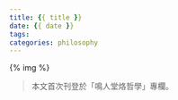 ```yaml
---
title: {{ title }}
date: {{ date }}
tags:
categories: philosophy
---
```


{% img  %}

> 本文首次刊登於「鳴人堂烙哲學」專欄。

